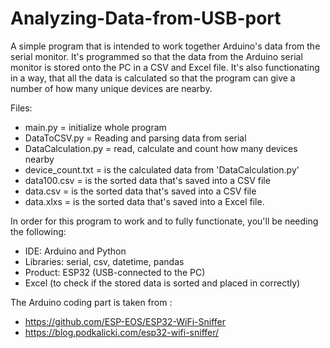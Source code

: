 # Analyzing-Data-from-USB-port

A simple program that is intended to work together Arduino's data from the serial monitor.
It's programmed so that the data from the Arduino serial monitor is stored onto the PC in a CSV and Excel file.
It's also functionating in a way, that all the data is calculated so that the program can give a number of how many unique devices are nearby.


Files:
* main.py = initialize whole program
* DataToCSV.py = Reading and parsing data from serial
* DataCalculation.py = read, calculate and count how many devices nearby
* device_count.txt = is the calculated data from 'DataCalculation.py'
* data100.csv = is the sorted data that's saved into a CSV file
* data.csv = is the sorted data that's saved into a CSV file
* data.xlxs = is the sorted data that's saved into a Excel file.


In order for this program to work and to fully functionate, 
you'll be needing the following: 

* IDE: Arduino and Python
* Libraries: serial, csv, datetime, pandas
* Product: ESP32 (USB-connected to the PC)
* Excel (to check if the stored data is sorted and placed in correctly)

The Arduino coding part is taken from :
* https://github.com/ESP-EOS/ESP32-WiFi-Sniffer
* https://blog.podkalicki.com/esp32-wifi-sniffer/


